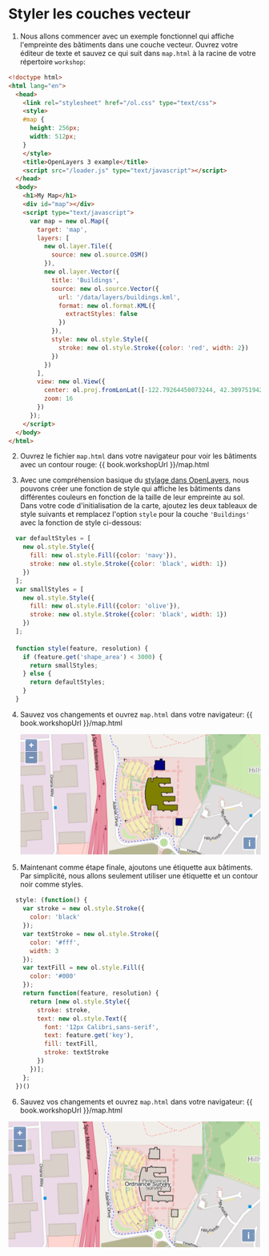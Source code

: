 # Styler les couches vecteur

1.  Nous allons commencer avec un exemple fonctionnel qui affiche l'empreinte des bâtiments dans une couche vecteur.  Ouvrez votre éditeur de texte et sauvez ce qui suit dans `map.html` à la racine de votre répertoire `workshop`:

  ```html
  <!doctype html>
  <html lang="en">
    <head>
      <link rel="stylesheet" href="/ol.css" type="text/css">
      <style>
      #map {
        height: 256px;
        width: 512px;
      }
      </style>
      <title>OpenLayers 3 example</title>
      <script src="/loader.js" type="text/javascript"></script>
    </head>
    <body>
      <h1>My Map</h1>
      <div id="map"></div>
      <script type="text/javascript">
        var map = new ol.Map({
          target: 'map',
          layers: [
            new ol.layer.Tile({
              source: new ol.source.OSM()
            }),
            new ol.layer.Vector({
              title: 'Buildings',
              source: new ol.source.Vector({
                url: '/data/layers/buildings.kml',
                format: new ol.format.KML({
                  extractStyles: false
                })
              }),
              style: new ol.style.Style({
                stroke: new ol.style.Stroke({color: 'red', width: 2})
              })
            })
          ],
          view: new ol.View({
            center: ol.proj.fromLonLat([-122.79264450073244, 42.30975194250527]),
            zoom: 16
          })
        });
      </script>
    </body>
  </html>
  ```

2. Ouvrez le fichier `map.html` dans votre navigateur pour voir les bâtiments avec un contour rouge:  {{ book.workshopUrl }}/map.html

3. Avec une compréhension basique du [stylage dans OpenLayers](style-intro.md), nous pouvons créer une fonction de style qui affiche les bâtiments dans différentes couleurs en fonction de la taille de leur empreinte au sol. Dans votre code d'initialisation de la carte, ajoutez les deux tableaux de style suivants et remplacez l'option `style` pour la couche `'Buildings'` avec la fonction de style ci-dessous:

  ```js
    var defaultStyles = [
      new ol.style.Style({
        fill: new ol.style.Fill({color: 'navy'}),
        stroke: new ol.style.Stroke({color: 'black', width: 1})
      })
    ];
    var smallStyles = [
      new ol.style.Style({
        fill: new ol.style.Fill({color: 'olive'}),
        stroke: new ol.style.Stroke({color: 'black', width: 1})
      })
    ];

    function style(feature, resolution) {
      if (feature.get('shape_area') < 3000) {
        return smallStyles;
      } else {
        return defaultStyles;
      }
    }
  ```

4. Sauvez vos changements et ouvrez `map.html` dans votre navigateur: {{ book.workshopUrl }}/map.html

    ![Bâtiment colorés par surface de l'empreinte au sol](style1.png)

5. Maintenant comme étape finale, ajoutons une étiquette aux bâtiments. Par simplicité, nous allons seulement utiliser une étiquette et un contour noir comme styles.

  ```js
    style: (function() {
      var stroke = new ol.style.Stroke({
        color: 'black'
      });
      var textStroke = new ol.style.Stroke({
        color: '#fff',
        width: 3
      });
      var textFill = new ol.style.Fill({
        color: '#000'
      });
      return function(feature, resolution) {
        return [new ol.style.Style({
          stroke: stroke,
          text: new ol.style.Text({
            font: '12px Calibri,sans-serif',
            text: feature.get('key'),
            fill: textFill,
            stroke: textStroke
          })
        })];
      };
    })()
  ```

6. Sauvez vos changements et ouvrez `map.html` dans votre navigateur: {{ book.workshopUrl }}/map.html

  ![Bâtiments avec étiquette issues de la clé `field`](style2.png)
